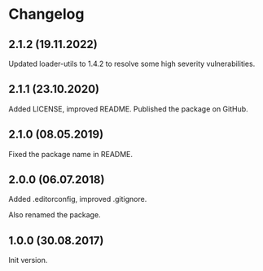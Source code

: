 # Changelog

## 2.1.2 (19.11.2022)

Updated loader-utils to 1.4.2 to resolve some high severity vulnerabilities.


## 2.1.1 (23.10.2020)

Added LICENSE, improved README. Published the package on GitHub.


## 2.1.0 (08.05.2019)

Fixed the package name in README.


## 2.0.0 (06.07.2018)

Added .editorconfig, improved .gitignore.

Also renamed the package. 


## 1.0.0 (30.08.2017)

Init version.
